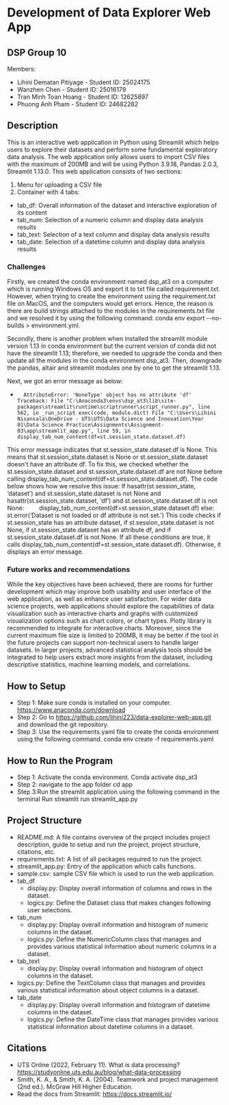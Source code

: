 # Development of Data Explorer Web App

## DSP Group 10

Members:

- Lihini Dematan Pitiyage - Student ID: 25024175
- Wanzhen Chen - Student ID: 25016179
- Tran Minh Toan Hoang - Student ID: 12625897
- Phuong Anh Pham - Student ID: 24682282


## Description
This is an interactive web application in Python using Streamlit which helps users to explore their datasets and perform some fundamental exploratory data analysis. The web application only allows users to import CSV files with the maximum of 200MB and will be using Python 3.9.18, Pandas 2.0.3, Streamlit 1.13.0.
This web application consists of two sections:

1. Menu for uploading a CSV file
2. Container with 4 tabs:
- tab_df: Overall information of the dataset and interactive exploration of its content
- tab_num: Selection of a numeric column and display data analysis results
- tab_text: Selection of a text column and display data analysis results
- tab_date: Selection of a datetime column and display data analysis results

### Challenges
Firstly, we created the conda environment named dsp_at3 on a computer which is running Windows OS and export it to txt file called requirement.txt. However, when trying to create the environment using the requirement.txt file on MacOS, and the computers would get errors. Hence, the reason is there are build strings attached to the modules in the requirements.txt file and we resolved it by using the following command: conda env export --no-builds > environment.yml.

Secondly, there is another problem when installed the streamlit module version 1.13 in conda environment but the current version of conda did not have the streamlit 1.13; therefore, we needed to upgrade the conda and then update all the modules in the conda environment dsp_at3. Then, downgrade the pandas, altair and streamlit modules one by one to get the streamlit 1.13.

Next, we got an error message as below:
* 		AttributeError: 'NoneType' object has no attribute 'df' Traceback: File "C:\Anaconda3\envs\dsp_at3\lib\site-packages\streamlit\runtime\scriptrunner\script_runner.py", line 562, in _run_script exec(code, module.dict) File "C:\Users\Lihini Nisansala\OneDrive - UTS\UTS\Data Science and Innovation\Year 01\Data Science Practice\Assignments\Assignment-03\app\streamlit_app.py", line 59, in display_tab_num_content(df=st.session_state.dataset.df)
This error message indicates that st.session_state.dataset.df is None. This means that st.session_state.dataset is None or st.session_state.dataset doesn't have an attribute df. To fix this, we checked whether the st.session_state.dataset and st.session_state.dataset.df are not None before calling display_tab_num_content(df=st.session_state.dataset.df). The code below shows how we resolve this issue:
If hasattr(st.session_state, ‘dataset’) and st.session_state.dataset is not None and hasattr(st.session_state.dataset, ‘df’) and st.session_state.dataset.df is not None:
        display_tab_num_content(df=st.session_state.dataset.df)
else:
st.error(‘Dataset is not loaded or df attribute is not set.’)
This code checks if st.session_state has an attribute dataset, if st.session_state.dataset is not None, if st.session_state.dataset has an attribute df, and if st.session_state.dataset.df is not None. If all these conditions are true, it calls display_tab_num_content(df=st.session_state.dataset.df). Otherwise, it displays an error message.

### Future works and recommendations
While the key objectives have been achieved, there are rooms for further development which may improve both usability and user interface of the web application, as well as enhance user satisfaction. For wider data science projects, web applications should explore the capabilities of data visualization such as interactive charts and graphs with customized visualization options such as chart colors, or chart types. Plotly library is recommended to integrate for interactive charts. Moreover, since the current maximum file size is limited to 200MB, it may be better if the tool in the future projects can support non-technical users to handle larger datasets. In larger projects, advanced statistical analysis tools should be integrated to help users extract more insights from the dataset, including descriptive statistics, machine learning models, and correlations.

## How to Setup
- Step 1:  Make sure conda is installed on your computer. 
https://www.anaconda.com/download
- Step 2: Go to https://github.com/lihini223/data-explorer-web-app.git and download the git repository.
- Step 3: Use the requirements.yaml file to create the conda environment using the following command.
conda env create -f requirements.yaml

## How to Run the Program
- Step 1:  Activate the conda environment.
Conda activate dsp_at3
- Step 2: navigate to the app folder
cd app
- Step 3:Run the streamlit application using the following command in the terminal
Run streamlit run streamlit_app.py

## Project Structure
- README.md: A file contains overview of the project includes project description, guide to setup and run the project, project structure, citations, etc.
- requirements.txt: A list of all packages required to run the project.
- streamlit_app.py: Entry of the application which calls functions.
- sample.csv: sample CSV file which is used to run the web application.
- tab_df
  - display.py: Display overall information of columns and rows in the dataset.
  - logics.py: Define the Dataset class that makes changes following user selections.
- tab_num
  - display.py: Display overall information and histogram of numeric columns in the dataset.
  - logics.py: Define the NumericColumn class that manages and provides various statistical information about numeric columns in a dataset.
- tab_text
  - display.py: Display overall information and histogram of object columns in the dataset.
 - logics.py: Define the TextColumn class that manages and provides various statistical information about object columns in a dataset.
- tab_date
  - display.py: Display overall information and histogram of datetime columns in the dataset.
  - logics.py: Define the DateTime class that manages provides various statistical information about datetime columns in a dataset.

## Citations
- UTS Online (2022, February 11). What is data processing? https://studyonline.uts.edu.au/blog/what-data-processing
- Smith, K. A., & Smith, K. A. (2004). Teamwork and project management (2nd ed.). McGraw Hill Higher Education.
- Read the docs from Streamlit: https://docs.streamlit.io/


